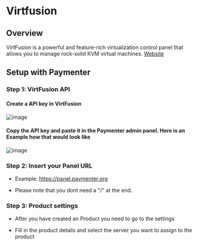 # Virtfusion
## Overview
VirtFusion is a powerful and feature-rich virtualization control panel that allows you to manage rock-solid KVM virtual machines.
[Website](https://virtfusion.com)

## Setup with Paymenter
### Step 1: VirtFusion API
#### Create a API key in VirtFusion
![image](virtfusion.png)

#### Copy the API key and paste it in the Paymenter admin panel. Here is an Example how that would look like
![image](apikey.png)

### Step 2: Insert your Panel URL
* Example: <https://panel.paymenter.org>

* Please note that you dont need a "/" at the end.

### Step 3: Product settings
* After you have created an Product you need to go to the settings

* Fill in the product details and select the server you want to assign to the product

